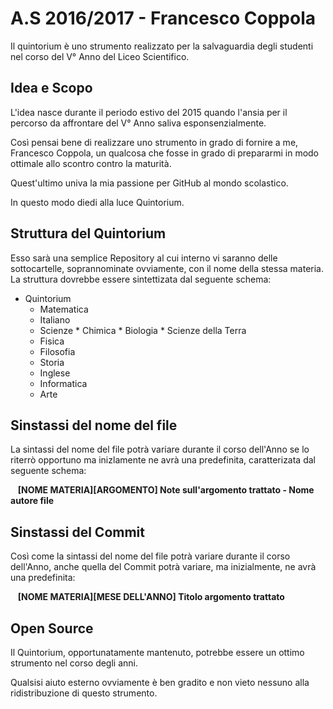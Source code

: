 # A.S 2016/2017 - Francesco Coppola

Il quintorium è uno strumento realizzato per la salvaguardia degli studenti nel corso del V° Anno del Liceo Scientifico.

## Idea e Scopo

L'idea nasce durante il periodo estivo del 2015 quando l'ansia per il percorso da affrontare del V° Anno saliva esponsenzialmente.

Così pensai bene di realizzare uno strumento in grado di fornire a me, Francesco Coppola, un qualcosa che fosse in grado di prepararmi in modo ottimale allo scontro contro la maturità.

Quest'ultimo univa la mia passione per GitHub al mondo scolastico.

In questo modo diedi alla luce Quintorium.

## Struttura del Quintorium

Esso sarà una semplice Repository al cui interno vi saranno delle sottocartelle, soprannominate ovviamente, con il nome della stessa materia. La struttura dovrebbe essere sintettizata dal seguente schema:

* Quintorium
    *   Matematica
    *   Italiano
    *   Scienze
      *       Chimica
      *       Biologia
      *       Scienze della Terra
    *   Fisica
    *   Filosofia
    *   Storia
    *   Inglese
    *   Informatica
    *   Arte

## Sinstassi del nome del file

La sintassi del nome del file potrà variare durante il corso dell'Anno se lo riterrò opportuno ma inizlamente ne avrà una predefinita, caratterizata dal seguente schema:

&nbsp;&nbsp;  **[NOME MATERIA][ARGOMENTO] Note sull'argomento trattato - Nome autore file**

## Sinstassi del Commit

Così come la sintassi del nome del file potrà variare durante il corso dell'Anno, anche quella del Commit potrà variare, ma inizialmente, ne avrà una predefinita:

&nbsp;&nbsp;  **[NOME MATERIA][MESE DELL'ANNO] Titolo argomento trattato**


## Open Source

Il Quintorium, opportunatamente mantenuto, potrebbe essere un ottimo strumento nel corso degli anni.

Qualsisi aiuto esterno ovviamente è ben gradito e non vieto nessuno alla ridistribuzione di questo strumento.
